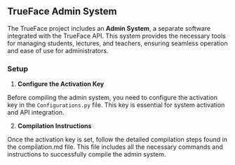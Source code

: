 ## TrueFace Admin System

The TrueFace project includes an **Admin System**, a separate software integrated with the TrueFace API. This system provides the necessary tools for managing students, lectures, and teachers, ensuring seamless operation and ease of use for administrators.

### Setup

1. **Configure the Activation Key**

Before compiling the admin system, you need to configure the activation key in the `Configurations.py` file. This key is essential for system activation and API integration.

2. **Compilation Instructions**

Once the activation key is set, follow the detailed compilation steps found in the compilation.md file. This file includes all the necessary commands and instructions to successfully compile the admin system.
